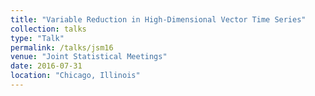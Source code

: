 ```yaml
---
title: "Variable Reduction in High-Dimensional Vector Time Series"
collection: talks
type: "Talk"
permalink: /talks/jsm16
venue: "Joint Statistical Meetings"
date: 2016-07-31
location: "Chicago, Illinois"
---
```

